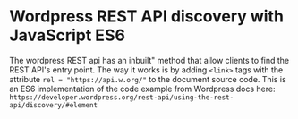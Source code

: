 # Wordpress REST API discovery with JavaScript ES6

The wordpress REST api has an inbuilt" method that allow clients to find the REST API's entry point.
The way it works is by adding `<link>` tags with the attribute `rel = "https://api.w.org/"` to the document source code.
This is an ES6 implementation of the code example from Wordpress docs here: `https://developer.wordpress.org/rest-api/using-the-rest-api/discovery/#element`
